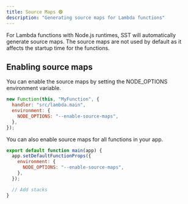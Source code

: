 ```yaml
---
title: Source Maps 🟢
description: "Generating source maps for Lambda functions"
---
```


For Lambda functions with Node.js runtimes, SST will automatically generate source maps. The source maps are not used by default as it affects the startup time for the functions.

## Enabling source maps

You can enable the source maps by setting the NODE_OPTIONS environment variable.

```js
new Function(this, "MyFunction", {
  handler: "src/lambda.main",
  environment: {
    NODE_OPTIONS: "--enable-source-maps",
  },
});
```

You can also enable source maps for all functions in your app.

```js title="stacks/index.js"
export default function main(app) {
  app.setDefaultFunctionProps({
    environment: {
      NODE_OPTIONS: "--enable-source-maps",
    },
  });

  // Add stacks
}
```
